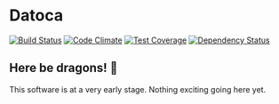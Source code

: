# Datoca
[![Build Status](https://travis-ci.org/oesgalha/datoca.svg?branch=develop)](https://travis-ci.org/oesgalha/datoca)
[![Code Climate](https://codeclimate.com/github/DatoAI/dato-website/badges/gpa.svg)](https://codeclimate.com/github/DatoAI/dato-website)
[![Test Coverage](https://codeclimate.com/github/DatoAI/dato-website/badges/coverage.svg)](https://codeclimate.com/github/DatoAI/dato-website/coverage)
[![Dependency Status](https://gemnasium.com/badges/github.com/oesgalha/datoca.svg)](https://gemnasium.com/github.com/oesgalha/datoca)


## Here be dragons! :dragon:

This software is at a very early stage.
Nothing exciting going here yet.
